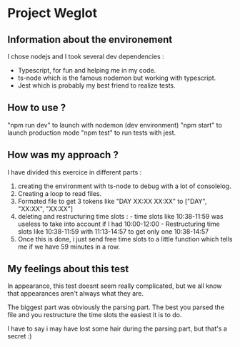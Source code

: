 # Project Weglot

## Information about the environement

I chose nodejs and I took several dev dependencies :
- Typescript, for fun and helping me in my code.
- ts-node which is the famous nodemon but working with typescript.
- Jest which is probably my best friend to realize tests.

## How to use ?

"npm run dev" to launch with nodemon (dev environment)
"npm start" to launch production mode
"npm test" to run tests with jest.

## How was my approach ?

I have divided this exercice in different parts :
  1) creating the environment with ts-node to debug with a lot of consolelog.
  2) Creating a loop to read files.
  3) Formated file to get 3 tokens like "DAY XX:XX XX:XX" to ["DAY", "XX:XX", "XX:XX"]
  4) deleting and restructuring time slots :
    - time slots like 10:38-11:59 was useless to take into account if I had 10:00-12:00
    - Restructuring time slots like 10:38-11:59 with 11:13-14:57 to get only one 10:38-14:57
  5) Once this is done, i just send free time slots to a little function which tells me if we have 59 minutes in a row.

## My feelings about this test

In appearance, this test doesnt seem really complicated, but we all know that appearances aren't always what they are.

The biggest part was obviously the parsing part. The best you parsed the file and you restructure the time slots the easiest it is to do.

I have to say i may have lost some hair during the parsing part, but that's a secret :)
